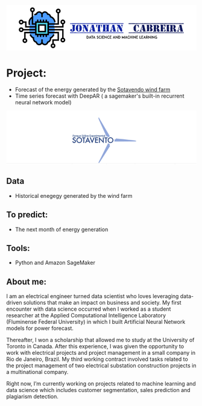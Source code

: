 

![](images/CabreiraLogo.png)

# Project:

* Forecast of the energy generated by the [Sotavendo wind farm](http://www.sotaventogalicia.com/en/)
* Time series forecast with DeepAR ( a sagemaker's built-in recurrent neural network model)

<p align="center">
  <img  src="images/sotavento.png">
</p>


## Data

- Historical enegegy generated by the wind farm 


## To predict:
 * The next month of energy generation

## Tools:
* Python and Amazon SageMaker


## About me:

I am an electrical engineer turned data scientist who loves leveraging data-driven solutions that make an impact on business and society. My first encounter with data science occurred when I worked as a student researcher at the Applied Computational Intelligence Laboratory (Fluminense Federal University) in which I built Artificial Neural Network models for power forecast.

Thereafter, I won a scholarship that allowed me to study at the University of Toronto in Canada. After this experience, I was given the opportunity to work with electrical projects and project management in a small company in Rio de Janeiro, Brazil. My third working contract involved tasks related to the project management of two electrical substation construction projects in a multinational company.

Right now, I’m currently working on projects related to machine learning and data science which includes customer segmentation, sales prediction and plagiarism detection.
